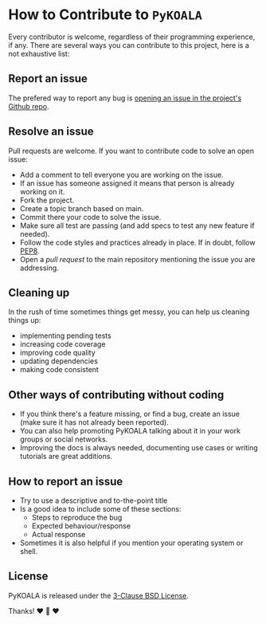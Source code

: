 # How to Contribute to `PyKOALA`

Every contributor is welcome, regardless of their programming experience, if any.
There are several ways you can contribute to this project, here is a not exhaustive list:

## Report an issue

The prefered way to report any bug is [opening an issue in the project's Github repo](https://github.com/pykoala/pykoala/issues/new).

## Resolve an issue

Pull requests are welcome. If you want to contribute code to solve an open issue:

* Add a comment to tell everyone you are working on the issue.
* If an issue has someone assigned it means that person is already working on it.
* Fork the project.
* Create a topic branch based on main.
* Commit there your code to solve the issue.
* Make sure all test are passing (and add specs to test any new feature if needed).
* Follow the code styles and practices already in place. If in doubt, follow [PEP8](https://peps.python.org/pep-0008/).
* Open a *pull request* to the main repository mentioning the issue you are addressing.

## Cleaning up

In the rush of time sometimes things get messy, you can help us cleaning things up:

* implementing pending tests
* increasing code coverage
* improving code quality
* updating dependencies
* making code consistent

## Other ways of contributing without coding

* If you think there's a feature missing, or find a bug, create an issue (make sure it has not already been reported).
* You can also help promoting PyKOALA talking about it in your work groups or social networks.
* Improving the docs is always needed, documenting use cases or writing tutorials are great additions.

## How to report an issue

* Try to use a descriptive and to-the-point title
* Is a good idea to include some of these sections:
  * Steps to reproduce the bug
  * Expected behaviour/response
  * Actual response
* Sometimes it is also helpful if you mention your operating system or shell.

## License

PyKOALA is released under the [3-Clause BSD License](https://github.com/pykoala/pykoala/blob/main/LICENSE).


Thanks! :heart: :koala: :heart:
